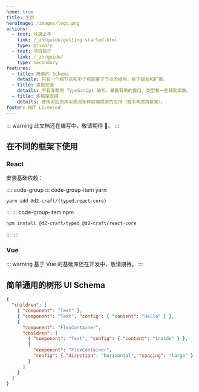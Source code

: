 ```yaml
---
home: true
title: 主页
heroImage: /images/logo.png
actions:
  - text: 快速上手
    link: /_zh/guide/getting-started.html
    type: primary
  - text: 项目简介
    link: /_zh/guide/
    type: secondary
features:
  - title: 简单的 Schema
    details: 只有一个根节点和多个可嵌套子节点的结构，易于组合和扩展。
  - title: 类型安全
    details: 所有库都用 TypeScript 编写。暴露有用的接口、类型和一些辅助函数。
  - title: 多框架支持
    details: 使用对应的库实现对多种前端框架的支持（暂未考虑跨框架）。
footer: MIT Licensed
---
```


::: warning
此文档还在编写中，敬请期待 🍷。
:::

## 在不同的框架下使用

### React

安装基础依赖：

:::: code-group
::: code-group-item yarn

```sh:no-line-numbers
yarn add @d2-craft/{typed,react-core}
```

:::
::: code-group-item npm

```sh:no-line-numbers
npm install @d2-craft/typed @d2-craft/react-core
```

:::
::::

### Vue

::: warning
基于 Vue 的基础库还在开发中，敬请期待。
:::

<!--
安装基础依赖：

:::: code-group
::: code-group-item yarn

```sh
yarn add @d2-craft/{typed,vue-core}
```

:::
::: code-group-item npm

```sh
npm install @d2-craft/typed @d2-craft/vue-core
```

:::
::::
 -->

## 简单通用的树形 UI Schema

```json
{
  "children": [
    { "component": "Text" },
    { "component": "Text", "config": { "content": "Hello" } },
    {
      "component": "FlexContainer",
      "children": [
        { "component": "Text", "config": { "content": "inside" } },
        {
          "component": "FlexContainer",
          "config": { "direction": "horizontal", "spacing": "large" }
        }
      ]
    }
  ]
}
```
